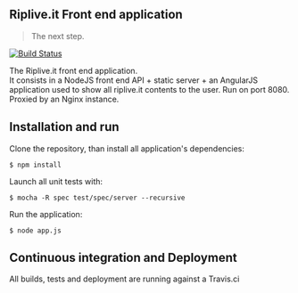 ## Riplive.it Front end application
> The next step.

[![Build Status](https://travis-ci.org/ripliveit/riplive.it.svg?branch=master)](https://travis-ci.org/ripliveit/riplive.it)

The Riplive.it front end application.  
It consists in a NodeJS front end API + static server + an AngularJS application used to 
show all riplive.it contents to the user. 
Run on port 8080. 
Proxied by an Nginx instance.  

## Installation and run
Clone the repository, than install all application's dependencies:

    $ npm install

Launch all unit tests with:

	$ mocha -R spec test/spec/server --recursive

Run the application:

	$ node app.js

##  Continuous integration and Deployment

All builds, tests and deployment are running against a Travis.ci
